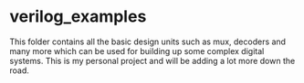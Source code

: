 # verilog_examples
This folder contains all the basic design units such as mux, decoders and many more which can be used for building up some complex digital systems. This is my personal project and will be adding a lot more down the road.
